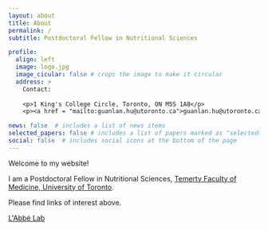 ```yaml
---
layout: about
title: About
permalink: /
subtitle: Postdoctoral Fellow in Nutritional Sciences

profile:
  align: left
  image: logo.jpg
  image_cicular: false # crops the image to make it circular
  address: >
    Contact:
    
    <p>1 King's College Circle, Toronto, ON M5S 1A8</p>
    <p><a href = "mailto:guanlan.hu@utoronto.ca">guanlan.hu@utoronto.ca</a></p>

news: false  # includes a list of news items
selected_papers: false # includes a list of papers marked as "selected={true}"
social: false  # includes social icons at the bottom of the page
---
```

Welcome to my website! 

I am a Postdoctoral Fellow in Nutritional Sciences, <a href='https://temertymedicine.utoronto.ca/'>Temerty Faculty of Medicine, University of Toronto</a>. 

Please find links of interest above. 

<a href='https://labbelab.utoronto.ca/'>L'Abbé Lab</a>
